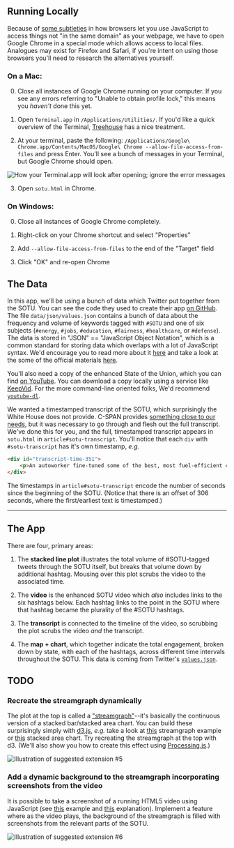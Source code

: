## Running Locally

Because of [some subtleties](https://stackoverflow.com/questions/8449716/cross-origin-requests-are-only-supported-for-http-but-its-not-cross-domain/14490982#14490982) in how browsers let you use JavaScript to access things not "in the same domain" as your webpage, we have to open Google Chrome in a special mode which allows access to local files.  Analogues may exist for Firefox and Safari, if you're intent on using those browsers you'll need to research the alternatives yourself.


### On a Mac:

0. Close all instances of Google Chrome running on your computer.  If you see any errors referring to "Unable to obtain profile lock," this means you _haven't_ done this yet.

1. Open `Terminal.app` in `/Applications/Utilities/`.  If you'd like a quick overview of the Terminal, [Treehouse](http://blog.teamtreehouse.com/introduction-to-the-mac-os-x-command-line) has a nice treatment.

2. At your terminal, paste the following: `/Applications/Google\ Chrome.app/Contents/MacOS/Google\ Chrome --allow-file-access-from-files` and press Enter.  You'll see a bunch of messages in your Terminal, but Google Chrome should open.

![How your Terminal.app will look after opening; ignore the error messages](./README-media/ChromeTerminal.png)

3. Open `sotu.html` in Chrome.


### On Windows:

0. Close all instances of Google Chrome completely.

1. Right-click on your Chrome shortcut and select "Properties"

2. Add `--allow-file-access-from-files` to the end of the "Target" field

3. Click "OK" and re-open Chrome


## The Data

In this app, we'll be using a bunch of data which Twitter put together from the SOTU.  You can see the code they used to create their app [on GitHub](https://github.com/twitter/interactive/tree/gh-pages/sotu2014).  The file `data/json/values.json` contains a bunch of data about the frequency and volume of keywords tagged with `#SOTU` and one of six subjects (`#energy`, `#jobs`, `#education`, `#fairness`, `#healthcare`, or `#defense`).  The data is stored in "JSON" == "JavaScript Object Notation", which is a common standard for storing data which overlaps with a lot of JavaScript syntax.  We'd encourage you to read more about it [here](http://www.copterlabs.com/blog/json-what-it-is-how-it-works-how-to-use-it/) and take a look at the some of the official materials [here](http://www.json.org/js.html).

You'll also need a copy of the enhanced State of the Union, which you can find [on YouTube](https://www.youtube.com/watch?v=arhBRouSmWs).  You can download a copy locally using a service like [KeepVid](http://keepvid.com/).  For the more command-line oriented folks, We'd recommend [`youtube-dl`](http://rg3.github.io/youtube-dl/download.html).

We wanted a timestamped transcript of the SOTU, which surprisingly the White House does not provide.  C-SPAN provides [something close to our needs](http://www.c-span.org/video/?316796-1/state-union-address), but it was necessary to go through and flesh out the full transcript.  We've done this for you, and the full, timestamped transcript appears in `sotu.html` in `article#sotu-transcript`.  You'll notice that each `div` with `#sotu-transcript` has it's own timestamp, _e.g._

```HTML
<div id="transcript-time-351">
	<p>An autoworker fine-tuned some of the best, most fuel-efficient cars in the world, and did his part to help America wean itself off foreign oil.</p>
</div>
```

The timestamps in `article#sotu-transcript` encode the number of seconds since the beginning of the SOTU.  (Notice that there is an offset of 306 seconds, where the first/earliest text is timestamped.)

---

## The App

There are four, primary areas:
1. The **stacked line plot** illustrates the total volume of #SOTU-tagged tweets through the SOTU itself, but breaks that volume down by additional hashtag.  Mousing over this plot scrubs the video to the associated time.

2. The **video** is the enhanced SOTU video which _also_ includes links to the six hashtags below.  Each hashtag links to the point in the SOTU where that hashtag became the plurality of the #SOTU hashtags.

3. The **transcript** is connected to the timeline of the video, so scrubbing the plot scrubs the video _and_ the transcript.

4. The **map + chart**, which together indicate the total engagement, broken down by state, with each of the hashtags, across different time intervals throughout the SOTU.  This data is coming from Twitter's [`values.json`](https://github.com/twitter/interactive/blob/gh-pages/sotu2014/data/json/values.json).


## TODO


### Recreate the streamgraph dynamically

The plot at the top is called a ["streamgraph"](https://en.wikipedia.org/wiki/Streamgraph)--it's basically the continuous version of a stacked bar/stacked area chart.  You can build these surprisingly simply with [d3.js](http://d3js.org/), _e.g._ take a look at [this](http://bl.ocks.org/mbostock/4060954) streamgraph example or [this](http://bl.ocks.org/mbostock/3885211) stacked area chart.  Try recreating the streamgraph at the top with d3. (We'll also show you how to create this effect using [Processing.js](http://processingjs.org/).)

![Illustration of suggested extension #5](./README-media/Extension-5.png)

### Add a dynamic background to the streamgraph incorporating screenshots from the video

It is possible to take a screenshot of a running HTML5 video using JavaScript (see [this](http://html5multimedia.com/code/ch9/video-canvas-screenshot.html) example and [this](http://html5doctor.com/video-canvas-magic/) explanation).  Implement a feature where as the video plays, the background of the streamgraph is filled with screenshots from the relevant parts of the SOTU.

![Illustration of suggested extension #6](./README-media/Extension-6.png)
